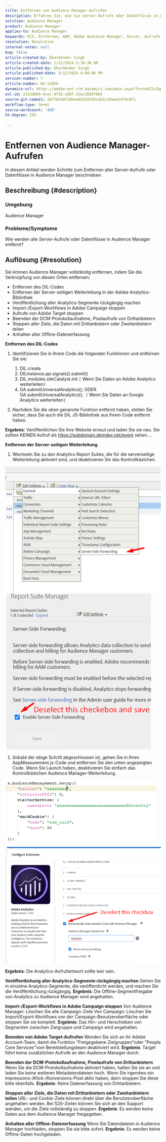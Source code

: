 ```yaml
---
title: Entfernen von Audience Manager-Aufrufen
description: Erfahren Sie, wie Sie Server-Aufrufe oder Datenflüsse in Audience Manager-Aufrufe entfernen können.
solution: Audience Manager
product: Audience Manager
applies-to: Audience Manager
keywords: KCS, Entfernen, AAM, Adobe Audience Manager, Server, Aufrufe, Server-Aufrufe, Anleitung
resolution: Resolution
internal-notes: null
bug: false
article-created-by: Dharmender Singh
article-created-date: 1/22/2024 5:38:30 AM
article-published-by: Dharmender Singh
article-published-date: 3/12/2024 8:08:06 PM
version-number: 7
article-number: KA-21056
dynamics-url: https://adobe-ent.crm.dynamics.com/main.aspx?forceUCI=1&pagetype=entityrecord&etn=knowledgearticle&id=42a4f075-e8b8-ee11-a569-6045bd006149
exl-id: 2153d684-4cec-4f2b-a507-33ec2b93f863
source-git-commit: 20776248f2dbee0d328102ceb2c39eee1474c8f1
workflow-type: tm+mt
source-wordcount: '489'
ht-degree: 25%

---
```


# Entfernen von Audience Manager-Aufrufen


In diesem Artikel werden Schritte zum Entfernen aller Server-Aufrufe oder Datenflüsse in Audience Manager beschrieben.

## Beschreibung {#description}


### Umgebung

Audience Manager

### Probleme/Symptome

Wie werden alle Server-Aufrufe oder Datenflüsse in Audience Manager entfernt?


## Auflösung {#resolution}


Sie können Audience Manager vollständig entfernen, indem Sie die Verknüpfung von diesen Orten entfernen:

- Entfernen des DIL-Codes
- Entfernen der Server-seitigen Weiterleitung in der Adobe Analytics-Bibliothek
- Veröffentlichung aller Analytics-Segmente rückgängig machen
- Import-/Export-Workflows in Adobe Campaign stoppen
- Aufrufe von Adobe Target stoppen
- Beenden der DCM-Protokollaufnahme, Pixelaufrufe von Drittanbietern
- Stoppen aller Ziele, die Daten mit Drittanbietern oder Zweitanbietern teilen
- Anhalten aller Offline-Datenerfassung




<b>Entfernen des DIL-Codes</b>

1. Identifizieren Sie in Ihrem Code die folgenden Funktionen und entfernen Sie sie:

   1. DIL.create
   2. DILinstance.api.signals().submit()
   3. DIL.modules.siteCatalyst.init `[` Wenn Sie Daten an Adobe Analytics weiterleiten`]`
   4. GA.submitUniversalAnalytics(); ODER GA.submitUniversalAnalytics();  `[` Wenn Sie Daten an Google Analytics weiterleiten`]`
2. Nachdem Sie die oben genannte Funktion entfernt haben, stellen Sie sicher, dass Sie auch die DIL JS-Bibliothek aus Ihrem Code entfernt haben.


<b>Ergebnis</b>: Veröffentlichen Sie Ihre Website erneut und laden Sie sie neu. Sie sollten KEINEN Aufruf als https://subdomain.demdex.net/event sehen....



<b>Entfernen der Server-seitigen Weiterleitung</b>

1. Wechseln Sie zu den Analytics Report Suites, die für die serverseitige Weiterleitung aktiviert sind, und deaktivieren Sie das Kontrollkästchen.


![](assets/8a6b5fd5-676c-ed11-9562-6045bd006239.png) ![](assets/8d6b5fd5-676c-ed11-9562-6045bd006239.png)

1. Sobald der obige Schritt abgeschlossen ist, gehen Sie in Ihren AppMeasurement.js-Code und entfernen Sie den unten angezeigten Code. Wenn Sie Launch haben, deaktivieren Sie einfach das Kontrollkästchen Audience Manager-Weiterleitung .


![](assets/8c6b5fd5-676c-ed11-9562-6045bd006239.png)             ![](assets/8b6b5fd5-676c-ed11-9562-6045bd006239.png)

<b>Ergebnis</b>: Die Analytics-Aufrufantwort sollte leer sein.

<b>Veröffentlichung aller Analytics-Segmente rückgängig machen</b>
Gehen Sie in einzelne Analytics-Segmente, die veröffentlicht werden, und machen Sie die Veröffentlichung rückgängig.
<b>Ergebnis</b>: Die Offline-Segmentfreigabe von Analytics zu Audience Manager wird angehalten.

<b>Import-/Export-Workflows in Adobe Campaign stoppen</b>
Von Audience Manager: Löschen Sie alle Campaign-Ziele
Von Campaign: Löschen Sie Import/Export-Workflows von der Campaign-Benutzeroberfläche oder stoppen Sie sie komplett.
<b>Ergebnis</b>: Das Hin- und Herschieben von Segmenten zwischen Zielgruppe und Campaign wird angehalten.

<b>Beenden von Adobe Target-Aufrufen</b>
Wenden Sie sich an Ihr Adobe Account-Team, damit die Funktion &quot;Freigegebene Zielgruppen&quot;oder &quot;People Core Services&quot;vom Bereitstellungsteam deaktiviert wird.
<b>Ergebnis</b>: Target führt keine zusätzlichen Aufrufe an den Audience Manager durch.

<b>Beenden der DCM-Protokollaufnahme, Pixelaufrufe von Drittanbietern</b>
Wenn Sie die DCM-Protokollaufnahme aktiviert haben, halten Sie sie an und laden Sie keine weiteren Metadatendateien hoch.
Wenn Sie irgendwo ein Impressions-/Klick-/Konversions-Pixel aktiv haben, dann stoppen Sie diese bitte ebenfalls.
<b>Ergebnis</b>: Keine Datenerfassung von Drittanbietern.

<b>Stoppen aller Ziele, die Daten mit Drittanbietern oder Zweitanbietern teilen</b>
URL- und Cookie-Ziele können direkt über die Benutzeroberfläche angehalten werden.
Bei S2S-Zielen können Sie sich an den Support wenden, um die Ziele vollständig zu stoppen.
<b>Ergebnis</b>: Es werden keine Daten aus dem Audience Manager freigegeben.

<b>Anhalten aller Offline-Datenerfassung</b>
Wenn Sie Datendateien in Audience Manager hochladen, stoppen Sie sie bitte sofort.
<b>Ergebnis</b>: Es werden keine Offline-Daten hochgeladen.
